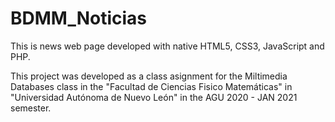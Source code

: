 # BDMM_Noticias

This is news web page developed with native HTML5, CSS3, JavaScript and PHP. 

This project was developed as a class asignment for the Miltimedia Databases class in the "Facultad de Ciencias Fisico Matemáticas" in "Universidad Autónoma de Nuevo León" in the AGU 2020 - JAN 2021 semester.
